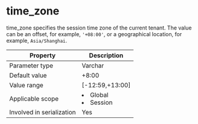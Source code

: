 time_zone
==============================
<!-- # docslug#/oceanbase-database/oceanbase-database/V4.0.0/time_zone-1-2-3-4 -->
time_zone specifies the session time zone of the current tenant. The value can be an offset, for example, `'+08:00'`, or a geographical location, for example, `Asia/Shanghai`.


| **Property**              | **Description** |
|---------------------------|-----------------------------------------------------------------------------------------------------------|
| Parameter type            | Varchar |
| Default value             | +8:00 |
| Value range               | [-12:59,+13:00] |
| Applicable scope          | <li> Global   <li> Session |
| Involved in serialization | Yes |


